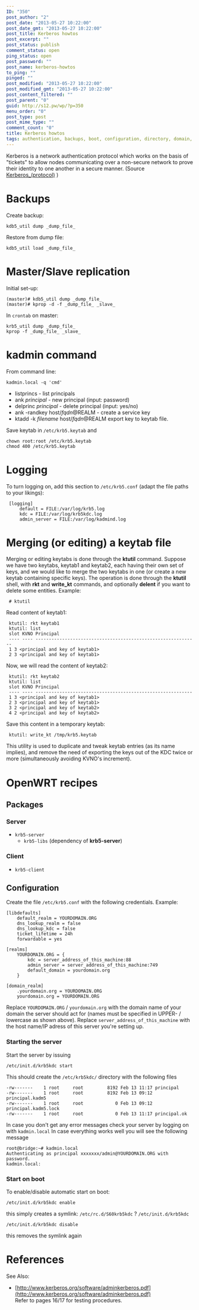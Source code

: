 ```yaml
---
ID: "350"
post_author: "2"
post_date: "2013-05-27 10:22:00"
post_date_gmt: "2013-05-27 10:22:00"
post_title: Kerberos howtos
post_excerpt: ""
post_status: publish
comment_status: open
ping_status: open
post_password: ""
post_name: kerberos-howtos
to_ping: ""
pinged: ""
post_modified: "2013-05-27 10:22:00"
post_modified_gmt: "2013-05-27 10:22:00"
post_content_filtered: ""
post_parent: "0"
guid: http://s12.pw/wp/?p=350
menu_order: "0"
post_type: post
post_mime_type: ""
comment_count: "0"
title: Kerberos howtos
tags: authentication, backups, boot, configuration, directory, domain, network, password, service
---
```


Kerberos is a network authentication protocol which works on the basis
of "tickets" to allow nodes communicating over a non-secure network to
prove their identity to one another in a secure manner. (Source
[Kerberos_(protocol)](http://en.wikipedia.org/wiki/Kerberos_(protocol)) )

# Backups

Create backup:

```
kdb5_util dump _dump_file_

```

Restore from dump file:

```
kdb5_util load _dump_file_

```

# Master/Slave replication

Initial set-up:

```
(master)# kdb5_util dump _dump_file_
(master)# kprop -d -f _dump_file_ _slave_

```

In `crontab` on master:

```
krb5_util dump _dump_file_
kprop -f _dump_file_ _slave_

```

# kadmin command

From command line:

```
kadmin.local -q 'cmd'

```

*   listprincs - list principals
*   ank _principal_ \- new principal (input: password)
*   delprinc _principal_ \- delete principal (input: yes/no)
*   ank -randkey host/_fqdn_@REALM - create a service key
*   ktadd -k _filename_ host/_fqdn_@REALM export key to keytab file.

Save keytab in `/etc/krb5.keytab` and

```
chown root:root /etc/krb5.keytab
chmod 400 /etc/krb5.keytab

```

# Logging

To turn logging on, add this section to `/etc/krb5.conf` (adapt the
file paths to your likings):

```
 [logging]
     default = FILE:/var/log/krb5.log
     kdc = FILE:/var/log/krb5kdc.log
     admin_server = FILE:/var/log/kadmind.log

```

# Merging (or editing) a keytab file

Merging or editing keytabs is done through the **ktutil** command.
Suppose we have two keytabs, keytab1 and keytab2, each having their own
set of keys, and we would like to merge the two keytabs in one (or
create a new keytab containing specific keys). The operation is done
through the **ktutil** shell, with **rkt** and **write_kt** commands,
and optionally **delent** if you want to delete some entities. Example:

```
 # ktutil

```

Read content of keytab1:

```
 ktutil: rkt keytab1
 ktutil: list
 slot KVNO Principal
 ---- ---- -------------------------------------------------------------
 1 3 <principal and key of keytab1>
 2 3 <principal and key of keytab1>

```

Now, we will read the content of keytab2:

```
 ktutil: rkt keytab2
 ktutil: list
 slot KVNO Principal
 ---- ---- -----------------------------------------------------------
 1 3 <principal and key of keytab1>
 2 3 <principal and key of keytab1>
 3 2 <principal and key of keytab2>
 4 2 <principal and key of keytab2>

```

Save this content in a temporary keytab:

```
 ktutil: write_kt /tmp/krb5.keytab

```

This utility is used to duplicate and tweak keytab entries (as its
name implies), and remove the need of exporting the keys out of the KDC
twice or more (simultaneously avoiding KVNO's increment).

# OpenWRT recipes

## Packages

### Server

*   `krb5-server`
    *   `krb5-libs` (dependency of **krb5-server**)

### Client

*   `krb5-client`

## Configuration

Create the file `/etc/krb5.conf` with the following credentials. Example:

```
[libdefaults]
    default_realm = YOURDOMAIN.ORG
    dns_lookup_realm = false
    dns_lookup_kdc = false
    ticket_lifetime = 24h
    forwardable = yes

[realms]
    YOURDOMAIN.ORG = {
        kdc = server_address_of_this_machine:88
        admin_server = server_address_of_this_machine:749
        default_domain = yourdomain.org
    }

[domain_realm]
    .yourdomain.org = YOURDOMAIN.ORG
    yourdomain.org = YOURDOMAIN.ORG

```

Replace `YOURDOMAIN.ORG` / `yourdomain.org` with the domain name of
your domain the server should act for (names must be specified in
UPPER- / lowercase as shown above). Replace `server_address_of_this_machine`
with the host name/IP adress of this server you're setting up.

### Starting the server

Start the server by issuing

```
/etc/init.d/krb5kdc start

```

This should create the `/etc/krb5kdc/` directory with the following files

```
-rw-------    1 root     root         8192 Feb 13 11:17 principal
-rw-------    1 root     root         8192 Feb 13 09:12 principal.kadm5
-rw-------    1 root     root            0 Feb 13 09:12 principal.kadm5.lock
-rw-------    1 root     root            0 Feb 13 11:17 principal.ok

```

In case you don't get any error messages check your server by logging
on with `kadmin.local` In case everything works well you will see the
following message

```
root@bridge:~# kadmin.local
Authenticating as principal xxxxxxx/admin@YOURDOMAIN.ORG with password.
kadmin.local:

```

### Start on boot

To enable/disable automatic start on boot:

```
/etc/init.d/krb5kdc enable

```

this simply creates a symlink: `/etc/rc.d/S60krb5kdc` ? `/etc/init.d/krb5kdc`

```
/etc/init.d/krb5kdc disable

```

this removes the symlink again

# References

See Also:

*   [http://www.kerberos.org/software/adminkerberos.pdf](http://www.kerberos.org/software/adminkerberos.pdf)  
    Refer to pages 16/17 for testing procedures.
